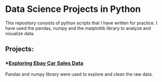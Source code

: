 # Data Science Projects in Python
This repository consists of python scripts that I have written for practice.
I have used the pandas, numpy and the matplotlib library to analyze and
visualize data.

## Projects:
### *[Exploring Ebay Car Sales Data](https://github.com/jenish-lamsal/python_for_data_science_practice/blob/master/Exploring%20Ebay%20Car%20Sales%20Data.ipynb)
Pandas and numpy library were used to explore and clean the raw data.
